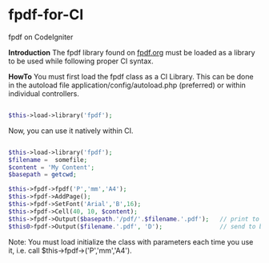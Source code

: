 fpdf-for-CI
===========

fpdf on CodeIgniter

**Introduction**
The fpdf library found on [fpdf.org](http://fpdf.org/) must be loaded as a library to be used while following proper CI syntax.

**HowTo**
You must first load the fpdf class as a CI Library. This can be done in the autoload file application/config/autoload.php (preferred) or within individual controllers.

```php

$this->load->library('fpdf');

```

Now, you can use it natively within CI.
```php

$this->load->library('fpdf');
$filename =  somefile;
$content = 'My Content';
$basepath = getcwd;

$this->fpdf->fpdf('P','mm','A4');
$this->fpdf->AddPage();
$this->fpdf->SetFont('Arial','B',16);
$this->fpdf->Cell(40, 10, $content);
$this->fpdf->Output($basepath.'/pdf/'.$filename.'.pdf');   // print to the filesystem, save for future download
$this0>fpdf->Output($filename.'.pdf', 'D');                // send to browser and force download, not saved on filesystem

```
Note: You must load initialize the class with parameters each time you use it, i.e. call $this->fpdf->('P','mm','A4'). 
